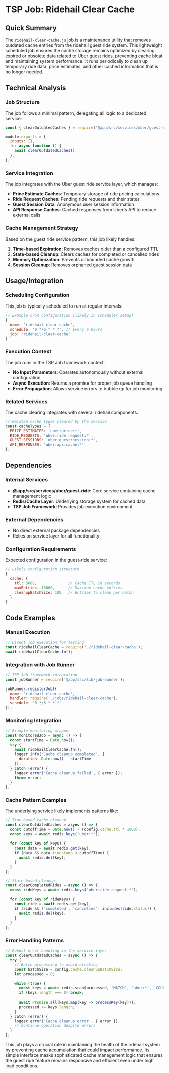 # TSP Job: Ridehail Clear Cache

## Quick Summary

The `ridehail-clear-cache.js` job is a maintenance utility that removes outdated cache entries from the ridehail guest ride system. This lightweight scheduled job ensures the cache storage remains optimized by clearing expired or obsolete data related to Uber guest rides, preventing cache bloat and maintaining system performance. It runs periodically to clean up temporary ride data, price estimates, and other cached information that is no longer needed.

## Technical Analysis

### Job Structure

The job follows a minimal pattern, delegating all logic to a dedicated service:

```javascript
const { clearOutdatedCaches } = require('@app/src/services/uber/guest-ride');

module.exports = {
  inputs: {},
  fn: async function () {
    await clearOutdatedCaches();
  },
};
```

### Service Integration

The job integrates with the Uber guest ride service layer, which manages:
- **Price Estimate Caches**: Temporary storage of ride pricing calculations
- **Ride Request Caches**: Pending ride requests and their states
- **Guest Session Data**: Anonymous user session information
- **API Response Caches**: Cached responses from Uber's API to reduce external calls

### Cache Management Strategy

Based on the guest ride service pattern, this job likely handles:

1. **Time-based Expiration**: Removes caches older than a configured TTL
2. **State-based Cleanup**: Clears caches for completed or cancelled rides
3. **Memory Optimization**: Prevents unbounded cache growth
4. **Session Cleanup**: Removes orphaned guest session data

## Usage/Integration

### Scheduling Configuration

This job is typically scheduled to run at regular intervals:

```javascript
// Example cron configuration (likely in scheduler setup)
{
  name: 'ridehail-clear-cache',
  schedule: '0 */6 * * *', // Every 6 hours
  job: 'ridehail-clear-cache'
}
```

### Execution Context

The job runs in the TSP Job framework context:
- **No Input Parameters**: Operates autonomously without external configuration
- **Async Execution**: Returns a promise for proper job queue handling
- **Error Propagation**: Allows service errors to bubble up for job monitoring

### Related Services

The cache clearing integrates with several ridehail components:

```javascript
// Related cache types cleared by the service
const cacheTypes = {
  PRICE_ESTIMATES: 'uber:price:*',
  RIDE_REQUESTS: 'uber:ride:request:*',
  GUEST_SESSIONS: 'uber:guest:session:*',
  API_RESPONSES: 'uber:api:cache:*'
};
```

## Dependencies

### Internal Services
- **@app/src/services/uber/guest-ride**: Core service containing cache management logic
- **Redis/Cache Layer**: Underlying storage system for cached data
- **TSP Job Framework**: Provides job execution environment

### External Dependencies
- No direct external package dependencies
- Relies on service layer for all functionality

### Configuration Requirements

Expected configuration in the guest-ride service:

```javascript
// Likely configuration structure
{
  cache: {
    ttl: 3600,              // Cache TTL in seconds
    maxEntries: 10000,      // Maximum cache entries
    cleanupBatchSize: 100   // Entries to clean per batch
  }
}
```

## Code Examples

### Manual Execution

```javascript
// Direct job execution for testing
const ridehailClearCache = require('./ridehail-clear-cache');
await ridehailClearCache.fn();
```

### Integration with Job Runner

```javascript
// TSP Job framework integration
const jobRunner = require('@app/src/lib/job-runner');

jobRunner.registerJob({
  name: 'ridehail-clear-cache',
  handler: require('./jobs/ridehail-clear-cache'),
  schedule: '0 */6 * * *'
});
```

### Monitoring Integration

```javascript
// Example monitoring wrapper
const monitoredJob = async () => {
  const startTime = Date.now();
  try {
    await ridehailClearCache.fn();
    logger.info('Cache cleanup completed', {
      duration: Date.now() - startTime
    });
  } catch (error) {
    logger.error('Cache cleanup failed', { error });
    throw error;
  }
};
```

### Cache Pattern Examples

The underlying service likely implements patterns like:

```javascript
// Time-based cache cleanup
const clearOutdatedCaches = async () => {
  const cutoffTime = Date.now() - (config.cache.ttl * 1000);
  const keys = await redis.keys('uber:*');
  
  for (const key of keys) {
    const data = await redis.get(key);
    if (data && data.timestamp < cutoffTime) {
      await redis.del(key);
    }
  }
};

// State-based cleanup
const clearCompletedRides = async () => {
  const rideKeys = await redis.keys('uber:ride:request:*');
  
  for (const key of rideKeys) {
    const ride = await redis.get(key);
    if (ride && ['completed', 'cancelled'].includes(ride.status)) {
      await redis.del(key);
    }
  }
};
```

### Error Handling Patterns

```javascript
// Robust error handling in the service layer
const clearOutdatedCaches = async () => {
  try {
    // Batch processing to avoid blocking
    const batchSize = config.cache.cleanupBatchSize;
    let processed = 0;
    
    while (true) {
      const keys = await redis.scan(processed, 'MATCH', 'uber:*', 'COUNT', batchSize);
      if (keys.length === 0) break;
      
      await Promise.all(keys.map(key => processKey(key)));
      processed += keys.length;
    }
  } catch (error) {
    logger.error('Cache cleanup error', { error });
    // Continue operation despite errors
  }
};
```

This job plays a crucial role in maintaining the health of the ridehail system by preventing cache accumulation that could impact performance. Its simple interface masks sophisticated cache management logic that ensures the guest ride feature remains responsive and efficient even under high load conditions.